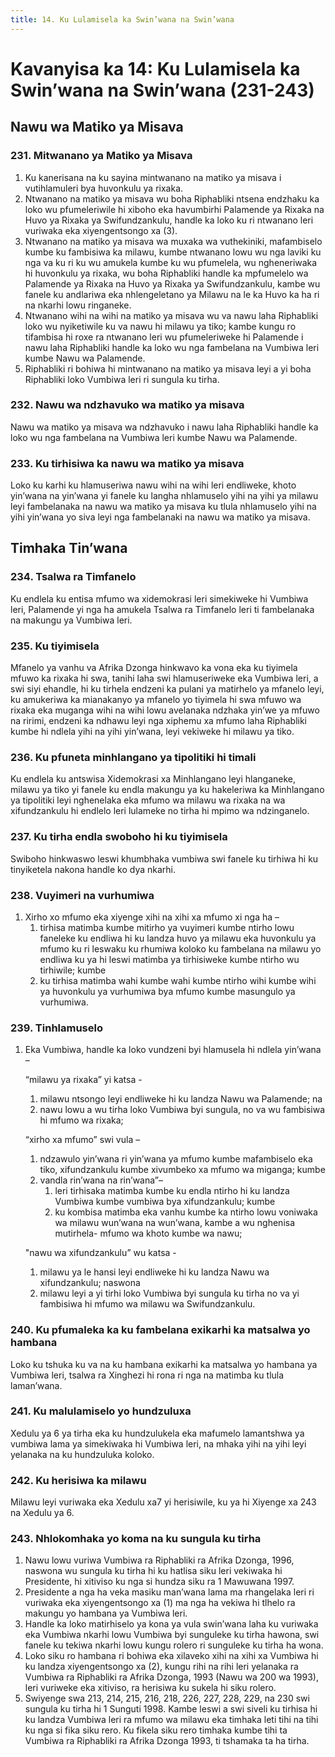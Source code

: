 ```yaml
---
title: 14. Ku Lulamisela ka Swin’wana na Swin’wana
---
```


# Kavanyisa ka 14: Ku Lulamisela ka Swin’wana na Swin’wana (231-243)

## Nawu wa Matiko ya Misava

### 231. Mitwanano ya Matiko ya Misava

1.	Ku kanerisana na ku sayina mintwanano na matiko ya misava i vutihlamuleri bya huvonkulu ya rixaka.
2.	Ntwanano na matiko ya misava wu boha Riphabliki ntsena endzhaku ka loko wu pfumeleriwile hi xiboho eka havumbirhi Palamende ya Rixaka na Huvo ya Rixaka ya Swifundzankulu, handle ka loko ku ri ntwanano leri vuriwaka eka xiyengentsongo xa (3).
3.	Ntwanano na matiko ya misava wa muxaka wa vuthekiniki, mafambiselo kumbe ku fambisiwa ka milawu, kumbe ntwanano lowu wu nga laviki ku nga va ku ri ku wu amukela kumbe ku wu pfumelela, wu ngheneriwaka hi huvonkulu ya rixaka, wu boha Riphabliki handle ka mpfumelelo wa Palamende ya Rixaka na Huvo ya Rixaka ya Swifundzankulu, kambe wu fanele ku andlariwa eka nhlengeletano ya Milawu na le ka Huvo ka ha ri na nkarhi lowu ringaneke.
4.	Ntwanano wihi na wihi na matiko ya misava wu va nawu laha Riphabliki loko wu nyiketiwile ku va nawu hi milawu ya tiko; kambe kungu ro tifambisa hi roxe ra ntwanano leri wu pfumeleriweke hi Palamende i nawu laha Riphabliki handle ka loko wu nga fambelana na Vumbiwa leri kumbe Nawu wa Palamende.
5.	Riphabliki ri bohiwa hi mintwanano na matiko ya misava leyi a yi boha Riphabliki loko Vumbiwa leri ri sungula ku tirha.

### 232. Nawu wa ndzhavuko wa matiko ya misava

Nawu wa matiko ya misava wa ndzhavuko i nawu laha Riphabliki handle ka loko wu nga fambelana na Vumbiwa leri kumbe Nawu wa Palamende.

### 233. Ku tirhisiwa ka nawu wa matiko ya misava

Loko ku karhi ku hlamuseriwa nawu wihi na wihi leri endliweke, khoto yin’wana na yin’wana yi fanele ku langha nhlamuselo yihi na yihi ya milawu leyi fambelanaka na nawu wa matiko ya misava ku tlula nhlamuselo yihi na yihi yin’wana yo siva leyi nga fambelanaki na nawu wa matiko ya misava.

## Timhaka Tin’wana

### 234. Tsalwa ra Timfanelo

Ku endlela ku entisa mfumo wa xidemokrasi leri simekiweke hi Vumbiwa leri, Palamende yi nga ha amukela Tsalwa ra Timfanelo leri ti fambelanaka na makungu ya Vumbiwa leri.

### 235. Ku tiyimisela

Mfanelo ya vanhu va Afrika Dzonga hinkwavo ka vona eka ku tiyimela mfuwo ka rixaka hi swa, tanihi laha swi hlamuseriweke eka Vumbiwa leri, a swi siyi ehandle, hi ku tirhela endzeni ka pulani ya matirhelo ya mfanelo leyi, ku amukeriwa ka mianakanyo ya mfanelo yo tiyimela hi swa mfuwo wa rixaka eka muganga wihi na wihi lowu avelanaka ndzhaka yin’we ya mfuwo na ririmi, endzeni ka ndhawu leyi nga xiphemu xa mfumo laha Riphabliki kumbe hi ndlela yihi na yihi yin’wana, leyi vekiweke hi milawu ya tiko.

### 236. Ku pfuneta minhlangano ya tipolitiki hi timali

Ku endlela ku antswisa Xidemokrasi xa Minhlangano leyi hlanganeke, milawu ya tiko yi fanele ku endla makungu ya ku hakeleriwa ka Minhlangano ya tipolitiki leyi nghenelaka eka mfumo wa milawu wa rixaka na wa xifundzankulu hi endlelo leri lulameke no tirha hi mpimo wa ndzinganelo.

### 237. Ku tirha endla swoboho hi ku tiyimisela

Swiboho hinkwaswo leswi khumbhaka vumbiwa swi fanele ku tirhiwa hi ku tinyiketela nakona handle ko dya nkarhi.

### 238. Vuyimeri na vurhumiwa

1.	Xirho xo mfumo eka xiyenge xihi na xihi xa mfumo xi nga ha –
	1.	tirhisa matimba kumbe mitirho ya vuyimeri kumbe ntirho lowu faneleke ku endliwa hi ku landza huvo ya milawu eka huvonkulu ya mfumo ku ri leswaku ku rhumiwa koloko ku fambelana na milawu yo endliwa ku ya hi leswi matimba ya tirhisiweke kumbe ntirho wu tirhiwile; kumbe
	1.	ku tirhisa matimba wahi kumbe wahi kumbe ntirho wihi kumbe wihi ya huvonkulu ya vurhumiwa bya mfumo kumbe masungulo ya vurhumiwa.

### 239. Tinhlamuselo

1.	Eka Vumbiwa, handle ka loko vundzeni byi hlamusela hi ndlela yin’wana – 

	“milawu ya rixaka” yi katsa -
    
	1.	milawu ntsongo leyi endliweke hi ku landza Nawu wa Palamende; na
	1.	nawu lowu a wu tirha loko Vumbiwa byi sungula, no va wu fambisiwa hi mfumo wa rixaka;

	“xirho xa mfumo” swi vula –

	1.	ndzawulo yin’wana ri yin’wana ya mfumo kumbe mafambiselo eka tiko, xifundzankulu kumbe xivumbeko xa mfumo wa miganga; kumbe
	1.	vandla rin’wana na rin’wana”–
		1.	leri tirhisaka matimba kumbe ku endla ntirho hi ku landza Vumbiwa kumbe vumbiwa bya xifundzankulu; kumbe
		1.	ku kombisa matimba eka vanhu kumbe ka ntirho lowu voniwaka wa milawu wun’wana na wun’wana, kambe a wu nghenisa mutirhela-        mfumo wa khoto kumbe wa nawu;

	"nawu wa xifundzankulu” wu katsa -

	1.	milawu ya le hansi leyi endliweke hi ku landza Nawu wa xifundzankulu; naswona
	1.	milawu leyi a yi tirhi loko Vumbiwa byi sungula ku tirha no va yi fambisiwa hi mfumo wa milawu wa Swifundzankulu.

### 240. Ku pfumaleka ka ku fambelana exikarhi ka matsalwa yo hambana

Loko ku tshuka ku va na ku hambana exikarhi ka matsalwa yo hambana ya Vumbiwa leri, tsalwa ra Xinghezi hi rona ri nga na matimba ku tlula laman’wana.

### 241. Ku malulamiselo yo hundzuluxa

Xedulu ya 6 ya tirha eka ku hundzulukela eka mafumelo lamantshwa ya vumbiwa lama ya simekiwaka hi Vumbiwa leri, na mhaka yihi na yihi leyi yelanaka na ku hundzuluka koloko.

### 242. Ku herisiwa ka milawu

Milawu leyi vuriwaka eka Xedulu xa7 yi herisiwile, ku ya hi Xiyenge xa 243 na Xedulu ya 6.

### 243. Nhlokomhaka yo koma na ku sungula ku tirha

1.	Nawu lowu vuriwa Vumbiwa ra Riphabliki ra Afrika Dzonga, 1996, naswona wu sungula ku tirha hi ku hatlisa siku leri vekiwaka hi Presidente, hi xitiviso ku nga si hundza siku ra 1 Mawuwana 1997.
2.	Presidente a nga ha veka masiku man’wana lama ma rhangelaka leri ri vuriwaka eka xiyengentsongo xa (1) ma nga ha vekiwa hi tlhelo ra makungu yo hambana ya Vumbiwa leri.
3.	Handle ka loko matirhiselo ya kona ya vula swin’wana laha ku vuriwaka eka Vumbiwa nkarhi lowu Vumbiwa byi sunguleke ku tirha hawona, swi fanele ku tekiwa nkarhi lowu kungu rolero ri sunguleke ku tirha ha wona.
4.	Loko siku ro hambana ri bohiwa eka xilaveko xihi na xihi xa Vumbiwa hi ku landza xiyengentsongo xa (2), kungu rihi na rihi leri yelanaka ra Vumbiwa ra Riphabliki ra Afrika Dzonga, 1993 (Nawu wa 200 wa 1993), leri vuriweke eka xitiviso, ra herisiwa ku sukela hi siku rolero.
5.	Swiyenge swa 213, 214, 215, 216, 218, 226, 227, 228, 229, na 230 swi sungula ku tirha hi 1 Sunguti 1998. Kambe leswi a swi siveli ku tirhisa hi ku landza Vumbiwa leri ra mfumo wa milawu eka timhaka leti tihi na tihi ku nga si fika siku rero. Ku fikela siku rero timhaka kumbe tihi ta Vumbiwa ra Riphabliki ra Afrika Dzonga 1993, ti tshamaka ta ha tirha.